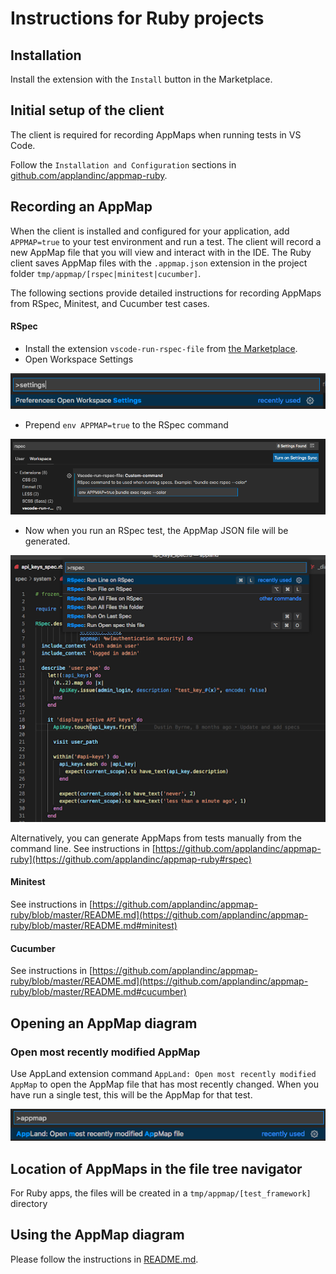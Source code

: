 # Instructions for Ruby projects


## Installation

Install the extension with the `Install` button in the Marketplace.

## Initial setup of the client

The client is required for recording AppMaps when running tests in VS Code.

Follow the `Installation and Configuration` sections in [github.com/applandinc/appmap-ruby](github.com/applandinc/appmap-ruby#installation).

## Recording an AppMap

When the client is installed and configured for your application, add `APPMAP=true` to your test environment and run a test. The client will record a new AppMap file that you will view and interact with in the IDE. The Ruby client saves AppMap files with the `.appmap.json` extension in the project folder `tmp/appmap/[rspec|minitest|cucumber]`.

The following sections provide detailed instructions for recording AppMaps from RSpec, Minitest, and Cucumber test cases.

#### RSpec
 - Install the extension `vscode-run-rspec-file` from [the Marketplace](https://marketplace.visualstudio.com/items?itemName=Thadeu.vscode-run-rspec-file).
 - Open Workspace Settings
  
![Workspace settings](./media/002.png "Workspace settings")

 - Prepend `env APPMAP=true` to the RSpec command

![env APPMAP=TRUE](./media/003.png "env APPMAP=TRUE")

 - Now when you run an RSpec test, the AppMap JSON file will be generated.

![Run RSpec test](./media/004.png "Run RSpec test")

Alternatively, you can generate AppMaps from tests manually from the command line. See instructions in [https://github.com/applandinc/appmap-ruby](https://github.com/applandinc/appmap-ruby#rspec)

#### Minitest

See instructions in [https://github.com/applandinc/appmap-ruby/blob/master/README.md](https://github.com/applandinc/appmap-ruby/blob/master/README.md#minitest)

#### Cucumber

See instructions in [https://github.com/applandinc/appmap-ruby/blob/master/README.md](https://github.com/applandinc/appmap-ruby/blob/master/README.md#cucumber)


## Opening an AppMap diagram

### Open most recently modified AppMap
Use AppLand extension command `AppLand: Open most recently modified AppMap` to open the AppMap file that has most recently changed. When you have run a single test, this will be the AppMap for that test.

![Open most recently modified AppMap](./media/007.png "Open most recently modified AppMap")

## Location of AppMaps in the file tree navigator

For Ruby apps, the files will be created in a  `tmp/appmap/[test_framework]` directory

## Using the AppMap diagram

Please follow the instructions in [README.md](../README.md#using-the-appmap-diagram "README").